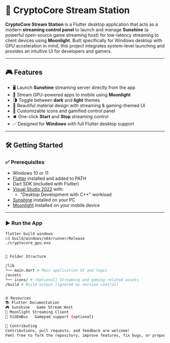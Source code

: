 # 🚀 CryptoCore Stream Station

**CryptoCore Stream Station** is a Flutter desktop application that acts as a modern **streaming control panel** to launch and manage **Sunshine** (a powerful open-source game streaming host) for low-latency streaming to client devices using **Moonlight**. Built specifically for Windows desktop with GPU acceleration in mind, this project integrates system-level launching and provides an intuitive UI for developers and gamers.

---

## 🎮 Features

- 🖥️ Launch **Sunshine** streaming server directly from the app  
- 📱 Stream GPU-powered apps to mobile using **Moonlight**  
- 🌗 Toggle between **dark** and **light** themes  
- 🎨 Beautiful material design with streaming & gaming-themed UI  
- 🧩 Customizable icons and gamified control panel  
- ⏹️ One-click **Start** and **Stop** streaming control  
- ✅ Designed for **Windows** with full Flutter desktop support  

---

## 🛠️ Getting Started

### ✅ Prerequisites

- Windows 10 or 11
- [Flutter](https://flutter.dev/docs/get-started/install/windows) installed and added to PATH
- Dart SDK (included with Flutter)
- [Visual Studio 2022](https://visualstudio.microsoft.com/vs/) with:
  - "Desktop Development with C++" workload
- [Sunshine](https://github.com/LizardByte/Sunshine) installed on your PC
- [Moonlight](https://moonlight-stream.org/) installed on your mobile device

---

### ▶️ Run the App

```bash
flutter build windows
cd build/windows/x64/runner/Release
./cryptocore_gpu.exe


📁 Folder Structure

/lib
└── main.dart # Main application UI and logic
/assets
└── icons/ # (Optional) Streaming and gaming-related assets
/build # Build output (ignored by version control)


🌐 Resources
📚 Flutter Documentation
🎮 Sunshine - Game Stream Host
📱 Moonlight Streaming Client
🧰 ViGEmBus - Gamepad support (optional)

🤝 Contributing
Contributions, pull requests, and feedback are welcome!
Feel free to fork the repository, improve features, fix bugs, or propose new ideas.
